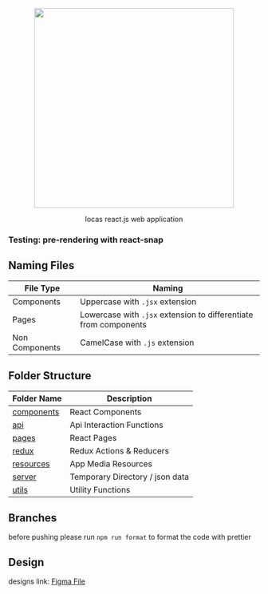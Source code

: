 <div align="center">
  <img width="400px" src="https://user-images.githubusercontent.com/64831126/128891109-748097d0-1441-4a76-8409-0c280ae4f80c.png"/>
</div>

<p align="center">locas react.js web application</p>

### Testing: pre-rendering with react-snap

## Naming Files

| File Type          | Naming                                                           |
| -------------- | ---------------------------------------------------------------- |
| Components     | Uppercase with `.jsx` extension                                  |
| Pages          | Lowercase with `.jsx` extension to differentiate from components |
| Non Components | CamelCase with `.js` extension                                   |

## Folder Structure

| Folder Name                       | Description               |
| ------------------------------- | ------------------------------- |
| [components]('/src/components') | React Components                |
| [api]('/src/components)         | Api Interaction Functions       |
| [pages]('/src/pages)            | React Pages                     |
| [redux]('/src/redux)            | Redux Actions & Reducers        |
| [resources]('/src/resources)    | App Media Resources             |
| [server]('/src/server)          | Temporary Directory / json data |
| [utils]('/src/utils)            | Utility Functions               |

## Branches

before pushing please run `npm run format` to format the code with prettier

## Design

designs link: [Figma File](https://www.figma.com/file/elVlnibb8BfGtTx7Cjf6K7/Martin-%26-Mwelwa?node-id=0%3A1)
